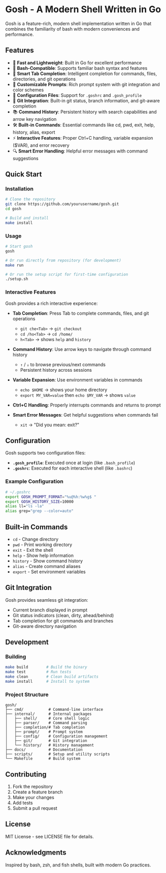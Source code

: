 # Gosh - A Modern Shell Written in Go

Gosh is a feature-rich, modern shell implementation written in Go that combines the familiarity of bash with modern conveniences and performance.

## Features

- 🚀 **Fast and Lightweight**: Built in Go for excellent performance
- 🔧 **Bash-Compatible**: Supports familiar bash syntax and features
- 📝 **Smart Tab Completion**: Intelligent completion for commands, files, directories, and git operations
- 🎨 **Customizable Prompts**: Rich prompt system with git integration and color schemes
- 📁 **Configuration Files**: Support for `.goshrc` and `.gosh_profile`
- 🔀 **Git Integration**: Built-in git status, branch information, and git-aware completion
- 📚 **Command History**: Persistent history with search capabilities and arrow key navigation
- 🛠️ **Built-in Commands**: Essential commands like cd, pwd, exit, help, history, alias, export
- ⚡ **Interactive Features**: Proper Ctrl+C handling, variable expansion ($VAR), and error recovery
- 🔍 **Smart Error Handling**: Helpful error messages with command suggestions

## Quick Start

### Installation

```bash
# Clone the repository
git clone https://github.com/yourusername/gosh.git
cd gosh

# Build and install
make install
```

### Usage

```bash
# Start gosh
gosh

# Or run directly from repository (for development)
make run

# Or run the setup script for first-time configuration
./setup.sh
```

### Interactive Features

Gosh provides a rich interactive experience:

- **Tab Completion**: Press Tab to complete commands, files, and git operations
  - `git che<Tab>` → `git checkout`
  - `cd /ho<Tab>` → `cd /home/`
  - `h<Tab>` → shows `help` and `history`

- **Command History**: Use arrow keys to navigate through command history
  - `↑` / `↓` to browse previous/next commands
  - Persistent history across sessions

- **Variable Expansion**: Use environment variables in commands
  - `echo $HOME` → shows your home directory
  - `export MY_VAR=value` then `echo $MY_VAR` → shows `value`

- **Ctrl+C Handling**: Properly interrupts commands and returns to prompt

- **Smart Error Messages**: Get helpful suggestions when commands fail
  - `xit` → "Did you mean: exit?"

## Configuration

Gosh supports two configuration files:

- **`.gosh_profile`**: Executed once at login (like `.bash_profile`)
- **`.goshrc`**: Executed for each interactive shell (like `.bashrc`)

### Example Configuration

```bash
# ~/.goshrc
export GOSH_PROMPT_FORMAT="%u@%h:%w%g$ "
export GOSH_HISTORY_SIZE=10000
alias ll="ls -la"
alias grep="grep --color=auto"
```

## Built-in Commands

- `cd` - Change directory
- `pwd` - Print working directory
- `exit` - Exit the shell
- `help` - Show help information
- `history` - Show command history
- `alias` - Create command aliases
- `export` - Set environment variables

## Git Integration

Gosh provides seamless git integration:

- Current branch displayed in prompt
- Git status indicators (clean, dirty, ahead/behind)
- Tab completion for git commands and branches
- Git-aware directory navigation

## Development

### Building

```bash
make build        # Build the binary
make test         # Run tests
make clean        # Clean build artifacts
make install      # Install to system
```

### Project Structure

```
gosh/
├── cmd/           # Command-line interface
├── internal/      # Internal packages
│   ├── shell/     # Core shell logic
│   ├── parser/    # Command parsing
│   ├── completion/# Tab completion
│   ├── prompt/    # Prompt system
│   ├── config/    # Configuration management
│   ├── git/       # Git integration
│   └── history/   # History management
├── docs/          # Documentation
├── scripts/       # Setup and utility scripts
└── Makefile       # Build system
```

## Contributing

1. Fork the repository
2. Create a feature branch
3. Make your changes
4. Add tests
5. Submit a pull request

## License

MIT License - see LICENSE file for details.

## Acknowledgments

Inspired by bash, zsh, and fish shells, built with modern Go practices.
